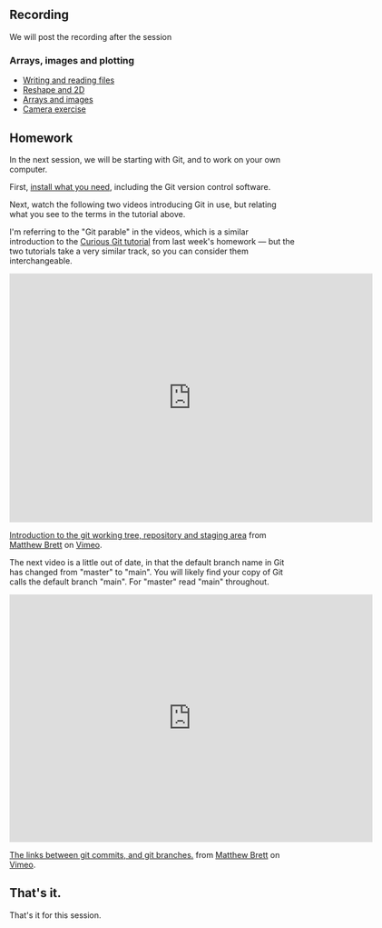 ## Recording

We will post the recording after the session

### Arrays, images and plotting

* [Writing and reading files](https://textbook.nipraxis.org/pathlib)
* [Reshape and 2D](https://textbook.nipraxis.org/reshape_and_2d)
* [Arrays and images](https://textbook.nipraxis.org/arrays_and_images)
* [Camera
  exercise](https://hub.nipraxis.org/hub/user-redirect/git-pull?repo=https%3A//github.com/nipraxis/camera&subPath=camera.ipynb)

## Homework

In the next session, we will be starting with Git, and to work on your own
computer.

First, [install what you need](https://textbook.nipraxis.org/installation),
including the Git version control software.

Next, watch the following two videos introducing Git in use, but relating what
you see to the terms in the tutorial above.

I'm referring to the "Git parable" in the videos, which is a similar
introduction to the [Curious Git
tutorial](https://matthew-brett.github.io/curious-git) from last week's
homework — but the two tutorials take a very similar track, so you can consider
them interchangeable.

<iframe src="https://player.vimeo.com/video/121579300?h=ed8db39d7e" width="640" height="438" frameborder="0" allow="autoplay; fullscreen; picture-in-picture" allowfullscreen></iframe>
<p><a href="https://vimeo.com/121579300">Introduction to the git working tree, repository and staging area</a> from <a href="https://vimeo.com/matthewbrett">Matthew Brett</a> on <a href="https://vimeo.com">Vimeo</a>.</p>

The next video is a little out of date, in that the default branch name in Git
has changed from "master" to "main".  You will likely find your copy of Git
calls the default branch "main".  For "master" read "main" throughout.

<iframe src="https://player.vimeo.com/video/121579601?h=5b937ff9ff" width="640" height="436" frameborder="0" allow="autoplay; fullscreen; picture-in-picture" allowfullscreen></iframe>
<p><a href="https://vimeo.com/121579601">The links between git commits, and git branches.</a> from <a href="https://vimeo.com/matthewbrett">Matthew Brett</a> on <a href="https://vimeo.com">Vimeo</a>.</p>

## That's it.

That's it for this session.
